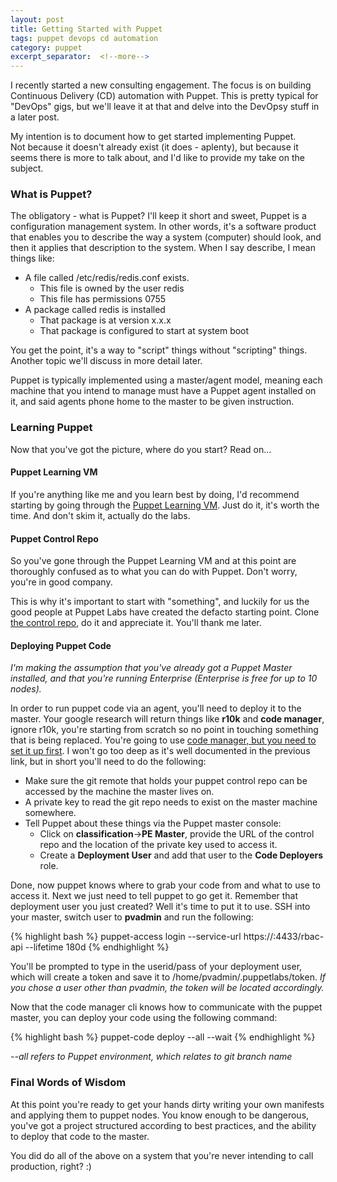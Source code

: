 ```yaml
---
layout: post
title: Getting Started with Puppet
tags: puppet devops cd automation
category: puppet
excerpt_separator:  <!--more-->
---
```


I recently started a new consulting engagement.  The focus is on
building Continuous Delivery (CD) automation with Puppet.
This is pretty typical for "DevOps" gigs, but we'll leave it at that and delve
into the DevOpsy stuff in a later post.  

My intention is to document how to get started implementing Puppet.  
Not because it doesn't already exist (it does - aplenty), but because
it seems there is more to talk about, and I'd like to provide my take on the subject.

### What is Puppet?

The obligatory - what is Puppet?  I'll keep it short and sweet, Puppet is a configuration
management system.  In other words, it's a software product that enables you to
describe the way a system (computer) should look, and then it applies that description
to the system.  When I say describe, I mean things like:
- A file called /etc/redis/redis.conf exists.
  - This file is owned by the user redis
  - This file has permissions 0755
- A package called redis is installed
  - That package is at version x.x.x
  - That package is configured to start at system boot

You get the point, it's a way to "script" things without "scripting" things.
Another topic we'll discuss in more detail later.

Puppet is typically implemented using a master/agent model, meaning each machine
that you intend to manage must have a Puppet agent installed on it, and
said agents phone home to the master to be given instruction.

### Learning Puppet

Now that you've got the picture, where do you start?  Read on...

#### Puppet Learning VM

If you're anything like me and you learn best by doing, I'd recommend starting
by going through the [Puppet Learning VM](https://puppet.com/download-learning-vm).
Just do it, it's worth the time.  And don't skim it, actually do the labs.

#### Puppet Control Repo

So you've gone through the Puppet Learning VM and at this point are thoroughly
confused as to what you can do with Puppet.  Don't worry, you're in good company.  

This is why it's important to start with "something", and luckily for us the good
people at Puppet Labs have created the defacto starting point.  Clone
[the control repo](https://puppet.com/download-learning-vm), do
it and appreciate it.  You'll thank me later.

#### Deploying Puppet Code

*I'm making the assumption that you've already got a Puppet Master installed,
and that you're running Enterprise (Enterprise is free for up to 10 nodes).*

In order to run puppet code via an agent, you'll need to
deploy it to the master.  Your google research will return things like **r10k**
and **code manager**, ignore r10k, you're starting from scratch so no point
in touching something that is being replaced.  You're going to use [code manager, but you need to set it up first](https://docs.puppet.com/pe/latest/code_mgr_config.html#enable-code-manager-after-installation).
I won't go too deep as it's well documented in the previous link, but in short you'll
need to do the following:
- Make sure the git remote that holds your puppet control repo can be accessed
by the machine the master lives on.
- A private key to read the git repo needs to exist on the master machine
somewhere.
- Tell Puppet about these things via the Puppet master console:
  - Click on **classification**->**PE Master**, provide the URL of the
  control repo and the location of the private key used to access it.
  - Create a **Deployment User** and add that user to the **Code Deployers** role.

Done, now puppet knows where to grab your code from and what to use to access it.
Next we just need to tell puppet to go get it.  Remember that deployment user
you just created?  Well it's time to put it to use.  SSH into your master,
switch user to **pvadmin** and run the following:

{% highlight bash %}
puppet-access login --service-url https://<HOSTNAME OF PUPPET ENTERPRISE CONSOLE>:4433/rbac-api --lifetime 180d
{% endhighlight %}

You'll be prompted to type in the userid/pass of your deployment user, which will
create a token and save it to /home/pvadmin/.puppetlabs/token. *If you chose a user
other than pvadmin, the token will be located accordingly.*

Now that the code manager cli knows how to communicate with the puppet master,
you can deploy your code using the following command:

{% highlight bash %}
puppet-code deploy --all --wait
{% endhighlight %}

*--all refers to Puppet environment, which relates to git branch name*

### Final Words of Wisdom

At this point you're ready to get your hands dirty writing your own manifests
and applying them to puppet nodes.  You know enough to be dangerous, you've got
a project structured according to best practices, and the ability to deploy that
code to the master.

You did do all of the above on a system that you're never intending to call
production, right? :)
